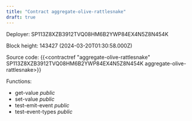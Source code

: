 ```yaml
---
title: "Contract aggregate-olive-rattlesnake"
draft: true
---
```

Deployer: SP113Z8XZB3912TVQ08HM6B2YWP84EX4N5Z8N454K


 



Block height: 143427 (2024-03-20T01:30:58.000Z)

Source code: {{<contractref "aggregate-olive-rattlesnake" SP113Z8XZB3912TVQ08HM6B2YWP84EX4N5Z8N454K aggregate-olive-rattlesnake>}}

Functions:

* get-value _public_
* set-value _public_
* test-emit-event _public_
* test-event-types _public_
